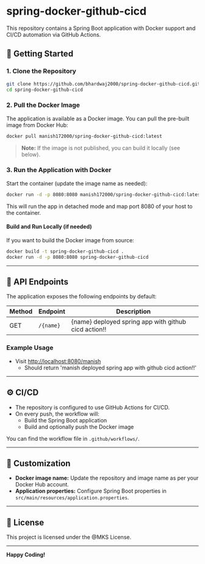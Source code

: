 # spring-docker-github-cicd

This repository contains a Spring Boot application with Docker support and CI/CD automation via GitHub Actions.

## 🚀 Getting Started

### 1. Clone the Repository

```sh
git clone https://github.com/bhardwaj2000/spring-docker-github-cicd.git
cd spring-docker-github-cicd
```

### 2. Pull the Docker Image

The application is available as a Docker image. You can pull the pre-built image from Docker Hub:

```sh
docker pull manish172000/spring-docker-github-cicd:latest
```

> **Note:** If the image is not published, you can build it locally (see below).

### 3. Run the Application with Docker

Start the container (update the image name as needed):

```sh
docker run -d -p 8080:8080 manish172000/spring-docker-github-cicd:latest
```

This will run the app in detached mode and map port 8080 of your host to the container.

#### Build and Run Locally (if needed)

If you want to build the Docker image from source:

```sh
docker build -t spring-docker-github-cicd .
docker run -d -p 8080:8080 spring-docker-github-cicd
```

---

## 📡 API Endpoints

The application exposes the following endpoints by default:

| Method | Endpoint     | Description                    |
|--------|--------------|--------------------------------|
| GET    | `/{name}`    | {name} deployed spring app with github cicd action!! |

### Example Usage

- Visit [http://localhost:8080/manish](http://localhost:8080/manish)  
  - Should return 'manish deployed spring app with github cicd action!!'

---

## ⚙️ CI/CD

- The repository is configured to use GitHub Actions for CI/CD.
- On every push, the workflow will:
  - Build the Spring Boot application
  - Build and optionally push the Docker image

You can find the workflow file in `.github/workflows/`.

---

## 📝 Customization

- **Docker image name:** Update the repository and image name as per your Docker Hub account.
- **Application properties:** Configure Spring Boot properties in `src/main/resources/application.properties`.

---

## 📄 License

This project is licensed under the @MKS License.

---

**Happy Coding!**
